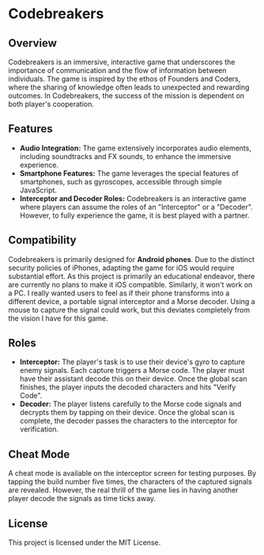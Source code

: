 # Codebreakers

## Overview
Codebreakers is an immersive, interactive game that underscores the importance of communication and the flow of information between individuals. The game is inspired by the ethos of Founders and Coders, where the sharing of knowledge often leads to unexpected and rewarding outcomes. In Codebreakers, the success of the mission is dependent on both player's cooperation.

## Features
 * **Audio Integration:** The game extensively incorporates audio elements, including soundtracks and FX sounds, to enhance the immersive experience.
 * **Smartphone Features:** The game leverages the special features of smartphones, such as gyroscopes, accessible through simple JavaScript.
 * **Interceptor and Decoder Roles:** Codebreakers is an interactive game where players can assume the roles of an "Interceptor" or a "Decoder". However, to fully experience the game, it is best played with a partner.

## Compatibility
Codebreakers is primarily designed for **Android phones**. Due to the distinct security policies of iPhones, adapting the game for iOS would require substantial effort. As this project is primarily an educational endeavor, there are currently no plans to make it iOS compatible. Similarly, it won't work on a PC. I really wanted users to feel as if their phone transforms into a different device, a portable signal interceptor and a Morse decoder. Using a mouse to capture the signal could work, but this deviates completely from the vision I have for this game.

## Roles
 * **Interceptor:** The player's task is to use their device's gyro to capture enemy signals. Each capture triggers a Morse code. The player must have their assistant decode this on their device. Once the global scan finishes, the player inputs the decoded characters and hits "Verify Code".
 * **Decoder:** The player listens carefully to the Morse code signals and decrypts them by tapping on their device. Once the global scan is complete, the decoder passes the characters to the interceptor for verification.

## Cheat Mode
A cheat mode is available on the interceptor screen for testing purposes. By tapping the build number five times, the characters of the captured signals are revealed. However, the real thrill of the game lies in having another player decode the signals as time ticks away.

## License
This project is licensed under the MIT License.
